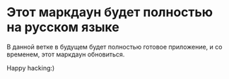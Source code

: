 # Этот маркдаун будет полностью на русском языке #

В данной ветке в будущем будет полностью готовое приложение, и со временем, этот маркдаун обновиться.

Happy hacking:)